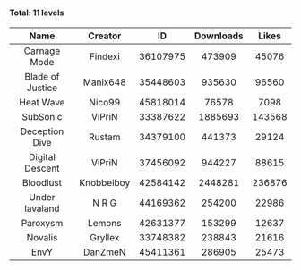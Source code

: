#### Total: 11 levels

| Name | Creator | ID | Downloads | Likes |
|:---:|:---:|:---:|:---:|:---:|
| Carnage Mode | Findexi | 36107975 | 473909 | 45076
| Blade of Justice | Manix648 | 35448603 | 935630 | 96560
| Heat Wave | Nico99 | 45818014 | 76578 | 7098
| SubSonic | ViPriN | 33387622 | 1885693 | 143568
| Deception Dive | Rustam | 34379100 | 441373 | 29124
| Digital Descent | ViPriN | 37456092 | 944227 | 88615
| Bloodlust | Knobbelboy | 42584142 | 2448281 | 236876
| Under lavaland | N R G | 44169362 | 254200 | 22986
| Paroxysm | Lemons | 42631377 | 153299 | 12637
| Novalis | Gryllex | 33748382 | 238843 | 21616
| EnvY | DanZmeN | 45411361 | 286905 | 25473
